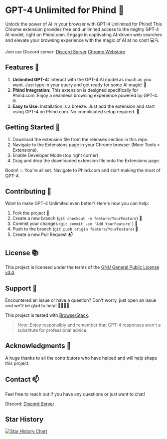 # GPT-4 Unlimited for Phind 🚀

Unlock the power of AI in your browser with GPT-4 Unlimited for Phind! This Chrome extension provides free and unlimited access to the mighty GPT-4 AI model, right on Phind.com. Engage in captivating AI-driven web searches and elevate your browsing experience with the magic of AI at no cost! 💻🔍

Join our Discord server: [Discord Server](https://discord.gg/jUDCaVPHJd)
[Chrome Webstore](https://chromewebstore.google.com/detail/gpt-4-unlimited/jbmfbdofalifdmbbpfdokjmlojkjhcbe?hl=de)

## Features 🌟

1. **Unlimited GPT-4:** Interact with the GPT-4 AI model as much as you want. Just type in your query and get ready for some AI magic! 💬
2. **Phind Integration:** This extension is designed specifically for Phind.com. Enjoy a seamless browsing experience powered by GPT-4. 🌐
3. **Easy to Use:** Installation is a breeze. Just add the extension and start using GPT-4 on Phind.com. No complicated setup required. 🎈

## Getting Started 🚀

1. Download the extension file from the releases section in this repo.
2. Navigate to the Extensions page in your Chrome browser (More Tools > Extensions).
3. Enable Developer Mode (top right corner).
4. Drag and drop the downloaded extension file onto the Extensions page.

Boom! 💥 You're all set. Navigate to Phind.com and start making the most of GPT-4.

## Contributing 👥

Want to make GPT-4 Unlimited even better? Here's how you can help:

1. Fork the project 🍴
2. Create a new branch (`git checkout -b feature/YourFeature`) 🌿
3. Commit your changes (`git commit -am 'Add YourFeature'`) 📝
4. Push to the branch (`git push origin feature/YourFeature`) 🚀
5. Create a new Pull Request 📬

## License 📚

This project is licensed under the terms of the [GNU General Public License v3.0](https://www.gnu.org/licenses/gpl-3.0.txt).

## Support 👋

Encountered an issue or have a question? Don't worry, just open an issue and we'll be glad to help! 🙋‍♀️🙋‍♂️

This project is tested with [BrowserStack](https://www.browserstack.com/).

> Note: Enjoy responsibly and remember that GPT-4 responses aren't a substitute for professional advice.

## Acknowledgments 🙏

A huge thanks to all the contributors who have helped and will help shape this project.

## Contact 📫

Feel free to reach out if you have any questions or just want to chat!

Discord: [Discord Server](https://discord.gg/jUDCaVPHJd)

## Star History

<a href="https://star-history.com/#Lomusire/gpt4-unlimited-phin&Date">
  <picture>
    <source media="(prefers-color-scheme: dark)" srcset="https://api.star-history.com/svg?repos=Lomusire/gpt4-unlimited-phin&type=Date&theme=dark" />
    <source media="(prefers-color-scheme: light)" srcset="https://api.star-history.com/svg?repos=Lomusire/gpt4-unlimited-phin&type=Date" />
    <img alt="Star History Chart" src="https://api.star-history.com/svg?repos=Lomusire/gpt4-unlimited-phin&type=Date" />
  </picture>
</a>
